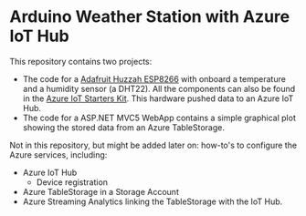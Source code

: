 # Arduino Weather Station with Azure IoT Hub

This repository contains two projects:
* The code for a [Adafruit Huzzah ESP8266](https://www.adafruit.com/product/2471) with onboard a temperature and a humidity sensor (a DHT22). All the components can also be found in the [Azure IoT Starters Kit](https://www.adafruit.com/products/3032). This hardware pushed data to an Azure IoT Hub.
* The code for a ASP.NET MVC5 WebApp contains a simple graphical plot showing the stored data from an Azure TableStorage.

Not in this repository, but might be added later on: how-to's to configure the Azure services, including:
* Azure IoT Hub
    * Device registration
* Azure TableStorage in a Storage Account
* Azure Streaming Analytics linking the TableStorage with the IoT Hub.
